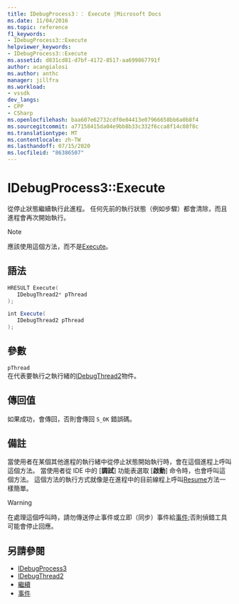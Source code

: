 ```yaml
---
title: IDebugProcess3：： Execute |Microsoft Docs
ms.date: 11/04/2016
ms.topic: reference
f1_keywords:
- IDebugProcess3::Execute
helpviewer_keywords:
- IDebugProcess3::Execute
ms.assetid: d831cd81-d7bf-4172-8517-aa699867791f
author: acangialosi
ms.author: anthc
manager: jillfra
ms.workload:
- vssdk
dev_langs:
- CPP
- CSharp
ms.openlocfilehash: baa607e62732cdf0e04413e07966658bb6a0b8f4
ms.sourcegitcommit: a77158415da04e9bb8b33c332f6cca8f14c08f8c
ms.translationtype: MT
ms.contentlocale: zh-TW
ms.lasthandoff: 07/15/2020
ms.locfileid: "86386507"
---
```

# <a name="idebugprocess3execute"></a>IDebugProcess3::Execute
從停止狀態繼續執行此進程。 任何先前的執行狀態（例如步驟）都會清除，而且進程會再次開始執行。

> [!NOTE]
> 應該使用這個方法，而不是[Execute](../../../extensibility/debugger/reference/idebugprogram2-execute.md)。

## <a name="syntax"></a>語法

```cpp
HRESULT Execute(
   IDebugThread2* pThread
);
```

```csharp
int Execute(
   IDebugThread2 pThread
);
```

## <a name="parameters"></a>參數
`pThread`\
在代表要執行之執行緒的[IDebugThread2](../../../extensibility/debugger/reference/idebugthread2.md)物件。

## <a name="return-value"></a>傳回值
 如果成功，會傳回，否則會傳回 `S_OK` 錯誤碼。

## <a name="remarks"></a>備註
 當使用者在某個其他進程的執行緒中從停止狀態開始執行時，會在這個進程上呼叫這個方法。 當使用者從 IDE 中的 [**調試**] 功能表選取 [**啟動**] 命令時，也會呼叫這個方法。 這個方法的執行方式就像是在進程中的目前線程上呼叫[Resume](../../../extensibility/debugger/reference/idebugthread2-resume.md)方法一樣簡單。

> [!WARNING]
> 在處理這個呼叫時，請勿傳送停止事件或立即（同步）事件給[事件](../../../extensibility/debugger/reference/idebugeventcallback2-event.md);否則偵錯工具可能會停止回應。

## <a name="see-also"></a>另請參閱
- [IDebugProcess3](../../../extensibility/debugger/reference/idebugprocess3.md)
- [IDebugThread2](../../../extensibility/debugger/reference/idebugthread2.md)
- [繼續](../../../extensibility/debugger/reference/idebugthread2-resume.md)
- [事件](../../../extensibility/debugger/reference/idebugeventcallback2-event.md)
